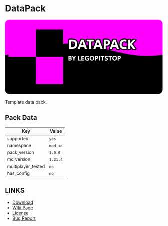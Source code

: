 # DataPack

![alt](banner.png)

Template data pack.

## Pack Data

| Key                | Value    |
| ------------------ | -------- |
| supported          | `yes`    |
| namespace          | `mod_id` |
| pack_version       | `1.0.0`  |
| mc_version         | `1.21.4` |
| multiplayer_tested | `no`     |
| has_config         | `no`     |

## LINKS

- [Download](https://lpsmods.dev)
- [Wiki Page](https://github.com/legopitstop/DataPack/wiki)
- [License](https://license.lpsmods.dev)
- [Bug Report](https://github.com/legopitstop/DataPack/issues)
